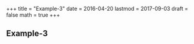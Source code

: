 +++
title = "Example-3"
date = 2016-04-20
lastmod = 2017-09-03
draft = false
math = true
+++

## Example-3

